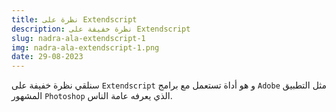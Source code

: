 ```yaml
---
title: نظرة على Extendscript
description: نظرة خفيفة على Extendscript
slug: nadra-ala-extendscript-1
img: nadra-ala-extendscript-1.png
date: 29-08-2023
---
```

سنلقي نظرة خفيفة على `Extendscript` و هو أداة تستعمل مع برامج `Adobe` مثل التطبيق المشهور `Photoshop` الذي يعرفه عامة الناس. 